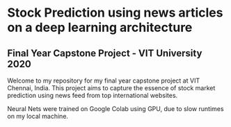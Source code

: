 # Stock Prediction using news articles on a deep learning architecture

## Final Year Capstone Project - VIT University 2020

Welcome to my repository for my final year capstone project at VIT Chennai, India. This project aims to capture the essence of stock market prediction using news feed from top international websites. 

Neural Nets were trained on Google Colab using GPU, due to slow runtimes on my local machine. 